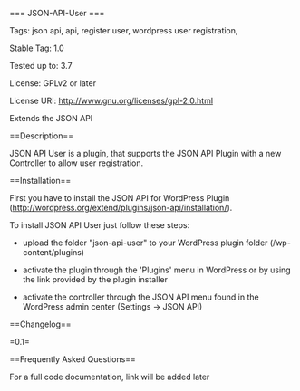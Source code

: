 === JSON-API-User ===



Tags: json api, api, register user, wordpress user registration,

Stable Tag: 1.0

Tested up to: 3.7

License: GPLv2 or later

License URI: http://www.gnu.org/licenses/gpl-2.0.html



Extends the JSON API


==Description==


JSON API User is a plugin, that supports the JSON API Plugin with a new Controller to allow user registration.


==Installation==

First you have to install the JSON API for WordPress Plugin (http://wordpress.org/extend/plugins/json-api/installation/).

To install JSON API User just follow these steps:

* upload the folder "json-api-user" to your WordPress plugin folder (/wp-content/plugins)

* activate the plugin through the 'Plugins' menu in WordPress or by using the link provided by the plugin installer

* activate the controller through the JSON API menu found in the WordPress admin center (Settings -> JSON API)



==Changelog==


=0.1=



==Frequently Asked Questions==

For a full code documentation, link will be added later